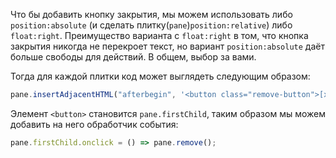 
Что бы добавить кнопку закрытия, мы можем использовать либо `position:absolute` (и сделать плитку(`pane`)`position:relative`) либо `float:right`. Преимущество варианта с `float:right` в том, что кнопка закрытия никогда не перекроет текст, но вариант `position:absolute` даёт больше свободы для действий. В общем, выбор за вами.

Тогда для каждой плитки код может выглядеть следующим образом:

```js
pane.insertAdjacentHTML("afterbegin", '<button class="remove-button">[x]</button>');
```

Элемент `<button>` становится `pane.firstChild`, таким образом мы можем добавить на него обработчик события:

```js
pane.firstChild.onclick = () => pane.remove();
```

